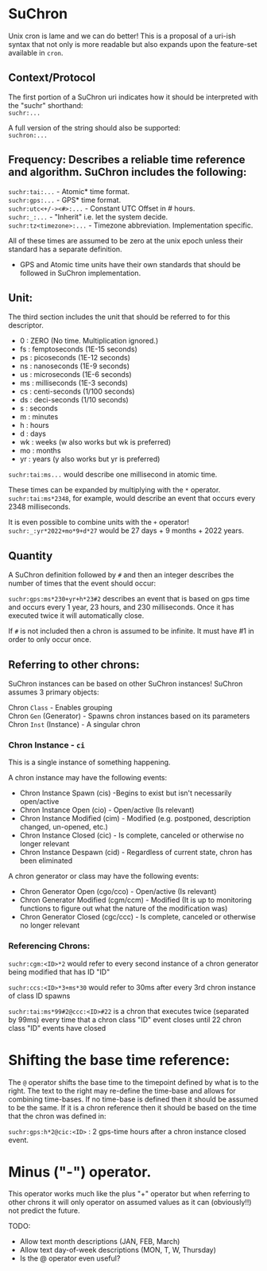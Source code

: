 # SuChron
Unix cron is lame and we can do better! This is a proposal of a uri-ish syntax that not only is more readable but also expands upon the feature-set available in `cron`.

## Context/Protocol

The first portion of a SuChron uri indicates how it should be interpreted with the "suchr" shorthand:  
`suchr:...`  

A full version of the string should also be supported:  
`suchron:...`

## Frequency: Describes a reliable time reference and algorithm. SuChron includes the following:

`suchr:tai:...` - Atomic* time format.  
`suchr:gps:...` - GPS* time format.  
`suchr:utc<+/-><#>:...` - Constant UTC Offset in # hours.  
`suchr:_:...` - "Inherit" i.e. let the system decide.  
`suchr:tz<timezone>:...` - Timezone abbreviation. Implementation specific.  

All of these times are assumed to be zero at the unix epoch unless their standard has a separate definition.

* GPS and Atomic time units have their own standards that should be followed in SuChron implementation.

## Unit:

The third section includes the unit that should be referred to for this descriptor.  
- 0 : ZERO (No time. Multiplication ignored.)
- fs : femptoseconds (1E-15 seconds)  
- ps : picoseconds (1E-12 seconds)  
- ns : nanoseconds (1E-9 seconds)  
- us : microseconds (1E-6 seconds)  
- ms : milliseconds (1E-3 seconds)  
- cs : centi-seconds (1/100 seconds)  
- ds : deci-seconds (1/10 seconds)  
- s : seconds  
- m : minutes  
- h : hours  
- d : days  
- wk : weeks (w also works but wk is preferred)  
- mo : months  
- yr : years (y also works but yr is preferred)  

`suchr:tai:ms...` would describe one millisecond in atomic time.  

These times can be expanded by multiplying with the `*` operator. `suchr:tai:ms*2348`, for example, would describe an event that occurs every 2348 milliseconds.

It is even possible to combine units with the `+` operator! `suchr:_:yr*2022+mo*9+d*27` would be 27 days + 9 months + 2022 years.

## Quantity

A SuChron definition followed by `#` and then an integer describes the number of times that the event should occur:

`suchr:gps:ms*230+yr+h*23#2` describes an event that is based on gps time and occurs every 1 year, 23 hours, and 230 milliseconds. Once it has executed twice it will automatically close.

If `#` is not included then a chron is assumed to be infinite. It must have #1 in order to only occur once.

## Referring to other chrons:  
SuChron instances can be based on other SuChron instances! SuChron assumes 3 primary objects:  

Chron `Class` - Enables grouping  
Chron `Gen` (Generator) - Spawns chron instances based on its parameters  
Chron `Inst` (Instance) - A singular chron  

### Chron Instance - `ci`
This is a single instance of something happening. 

A chron instance may have the following events:
- Chron Instance Spawn (cis) -Begins to exist but isn't necessarily open/active
- Chron Instance Open (cio) - Open/active (Is relevant)
- Chron Instance Modified (cim) - Modified (e.g. postponed, description changed, un-opened, etc.)
- Chron Instance Closed (cic) - Is complete, canceled or otherwise no longer relevant
- Chron Instance Despawn (cid) - Regardless of current state, chron has been eliminated

A chron generator or class may have the following events:
- Chron Generator Open (cgo/cco) - Open/active (Is relevant)
- Chron Generator Modified (cgm/ccm) - Modified (It is up to monitoring functions to figure out what the nature of the modification was)
- Chron Generator Closed (cgc/ccc) - Is complete, canceled or otherwise no longer relevant

### Referencing Chrons:  
`suchr:cgm:<ID>*2` would refer to every second instance of a chron generator being modified that has ID "ID"
  
`suchr:ccs:<ID>*3+ms*30` would refer to 30ms after every 3rd chron instance of class ID spawns

`suchr:tai:ms*99#2@ccc:<ID>#22` is a chron that executes twice (separated by 99ms) every time that a chron class "ID" event closes until 22 chron class "ID" events have closed
  
# Shifting the base time reference:
  
The `@` operator shifts the base time to the timepoint defined by what is to the right. The text to the right may re-define the time-base and allows for combining time-bases. If no time-base is defined then it should be assumed to be the same. If it is a chron reference then it should be based on the time that the chron was defined in:

`suchr:gps:h*2@cic:<ID>` : 2 gps-time hours after a chron instance closed event.
  
# Minus ("-") operator. 

This operator works much like the plus "+" operator but when referring to other chrons it will only operator on assumed values as it can (obviously!!) not predict the future.

TODO:
- Allow text month descriptions (JAN, FEB, March)
- Allow text day-of-week descriptions (MON, T, W, Thursday)
- Is the @ operator even useful? 

